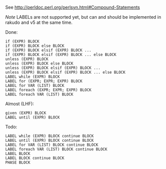 See http://perldoc.perl.org/perlsyn.html#Compound-Statements

*Note* LABELs are not supported yet, but can and should be implemented
in rakudo and v5 at the same time.

Done:

    if (EXPR) BLOCK
    if (EXPR) BLOCK else BLOCK
    if (EXPR) BLOCK elsif (EXPR) BLOCK ...
    if (EXPR) BLOCK elsif (EXPR) BLOCK ... else BLOCK
    unless (EXPR) BLOCK
    unless (EXPR) BLOCK else BLOCK
    unless (EXPR) BLOCK elsif (EXPR) BLOCK ...
    unless (EXPR) BLOCK elsif (EXPR) BLOCK ... else BLOCK
    LABEL while (EXPR) BLOCK
    LABEL for (EXPR; EXPR; EXPR) BLOCK
    LABEL for VAR (LIST) BLOCK
    LABEL foreach (EXPR; EXPR; EXPR) BLOCK
    LABEL foreach VAR (LIST) BLOCK

Almost (LHF):

    given (EXPR) BLOCK
    LABEL until (EXPR) BLOCK

Todo:

    LABEL while (EXPR) BLOCK continue BLOCK
    LABEL until (EXPR) BLOCK continue BLOCK
    LABEL for VAR (LIST) BLOCK continue BLOCK
    LABEL foreach VAR (LIST) BLOCK continue BLOCK
    LABEL BLOCK
    LABEL BLOCK continue BLOCK
    PHASE BLOCK
